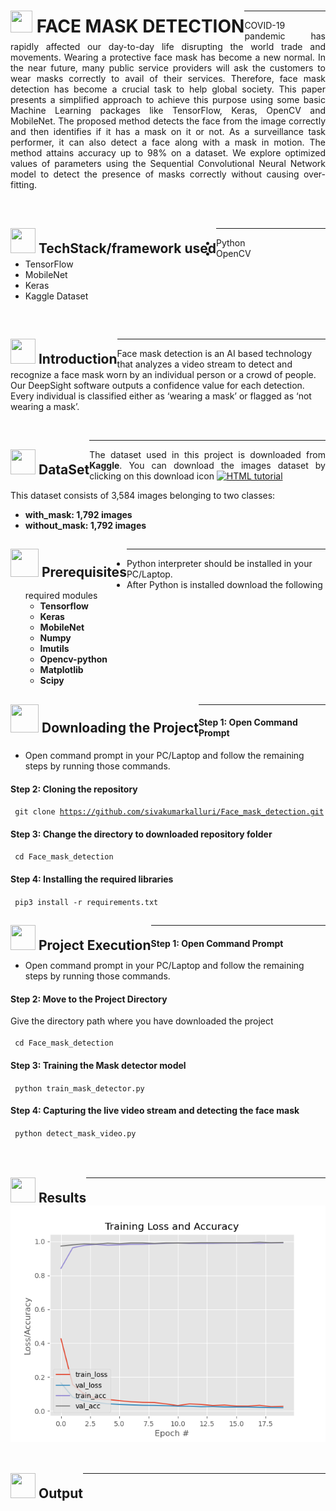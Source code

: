 <h1 text-align="center"><div style="float: left;"><img src="https://img-premium.flaticon.com/png/128/2059/premium/2059372.png?token=exp=1629358287~hmac=6018712a14c7c8a611ab3472ba1d3755" width="35" height="35">     FACE MASK DETECTION</div></h1><hr>

<p align="justify">COVID-19 pandemic has rapidly affected our day-to-day life disrupting the world trade and movements. Wearing a protective face mask has become a new normal. In the near future, many public service providers will ask the customers to wear masks correctly to avail of their services. Therefore, face mask detection has become a crucial task to help global society. This paper presents a simplified approach to achieve this purpose using some basic Machine Learning packages like TensorFlow, Keras, OpenCV and MobileNet. The proposed method detects the face from the image correctly and then identifies if it has a mask on it or not. As a surveillance task performer, it can also detect a face along with a mask in motion. The method attains accuracy up to 98% on a dataset. We explore optimized values of parameters using the Sequential Convolutional Neural Network model to detect the presence of masks correctly without causing over-fitting.</p><br>
 
<h2 text-align="center"><div style="float: left;"><img src="https://img-premium.flaticon.com/png/128/4319/premium/4319207.png?token=exp=1629357704~hmac=b029136115e3137212d8a6f6980942cb" width="40" height="40"> TechStack/framework used</div></h2><hr>

- Python
- OpenCV
- TensorFlow
- MobileNet
- Keras
- Kaggle Dataset
<br>
<h2 text-align="center"><div style="float: left;" text-align="center"><img src="https://img-premium.flaticon.com/png/128/2986/premium/2986258.png?token=exp=1629357509~hmac=efafb9eadbccdbb0b3e45ec24f480813" width="40" height="40">      Introduction</div></h2><hr>

<p >Face mask detection is an AI based technology that analyzes a video stream to detect and recognize a face mask worn by an individual person or a crowd of people. Our DeepSight software outputs a confidence value for each detection. Every individual is classified either as ‘wearing a mask’ or flagged as ‘not wearing a mask’.</p><br>
<div style="float: left;" text-align="center"><h2 align="justify"><img src="https://image.flaticon.com/icons/png/128/2245/2245313.png" width="40" height="40">  DataSet</h2></div><hr>
<p align="justify">The dataset used in this project is downloaded from <b>Kaggle</b>. You can download the images dataset by clicking on this download icon  <a href="https://www.kaggle.com/omkargurav/face-mask-dataset/download">
<img src="https://img-premium.flaticon.com/png/512/3121/premium/3121602.png?token=exp=1629359723~hmac=e4b12674ef3303795d21b7a37ff8095e" alt="HTML tutorial" width="25" height="25">
</a> 
 
 This dataset consists of 3,584 images belonging to two classes:
 <b>
- with_mask: 1,792 images
- without_mask: 1,792 images</b>
 
 <h2 text-align="center"><div style="float: left;"><img src="https://img-premium.flaticon.com/png/128/1022/premium/1022216.png?token=exp=1629364585~hmac=8e3cf8a50e54609bf02ca6ef19438db8" width="45" height="45"> Prerequisites</div></h2><hr>
 
 
 - Python interpreter should be installed in your PC/Laptop.
 - After Python is installed download the following required modules
    - <b>Tensorflow
    - Keras
    - MobileNet
    - Numpy
    - Imutils
    - Opencv-python
    - Matplotlib
    - Scipy</b>


<h2 text-align="center"><div style="float: left;"><img src="https://img-premium.flaticon.com/png/128/2482/premium/2482499.png?token=exp=1629366162~hmac=33f74fbfb7f3d2766a00ee8450f38b55" width="45" height="45"> Downloading the Project</div></h2><hr>

#### Step 1: Open Command Prompt
- Open command prompt in your PC/Laptop and follow the remaining steps by running those commands.
#### Step 2: Cloning the repository 
<code> git clone https://github.com/sivakumarkalluri/Face_mask_detection.git </code>
#### Step 3: Change the directory to downloaded repository folder
<code> cd Face_mask_detection</code>
#### Step 4: Installing the required libraries
<code> pip3 install -r requirements.txt</code>
<h2 ><div style="float: left;"><img src="https://img-premium.flaticon.com/png/128/3468/premium/3468569.png?token=exp=1629368039~hmac=dd57a2cae17190248b97acb810068492" width="40" height="40"> Project Execution</div></h2><hr>

#### Step 1: Open Command Prompt
- Open command prompt in your PC/Laptop and follow the remaining steps by running those commands.
#### Step 2: Move to the Project Directory
Give the directory path where you have downloaded the project<br><br>
<code> cd Face_mask_detection </code>
#### Step 3: Training the Mask detector model
<code> python train_mask_detector.py </code>
#### Step 4: Capturing the live video stream and detecting the face mask
<code> python detect_mask_video.py </code><br><br><br>
<h2 text-align="center"><div style="float: left;"><img src="https://image.flaticon.com/icons/png/128/943/943800.png" width="40" height="40">  Results</div></h2><hr>

![Alt text](plot.png?raw=true "Title")
<br><br>
<h2 text-align="center"><div style="float: left;"><img src="https://image.flaticon.com/icons/png/128/410/410925.png" width="40" height="40"> Output</div></h2><hr>




